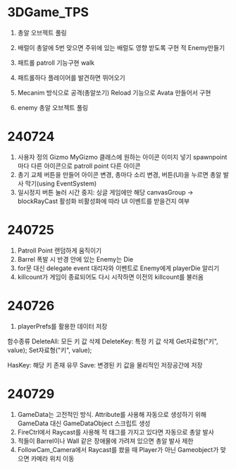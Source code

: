 # 3DGame_TPS
1. 총알 오브젝트 풀링

2. 배럴이 총알에 5번 맞으면 주위에 있는 배럴도 영향 받도록 구현  적 Enemy만들기

1. 패트롤 patroll 기능구현 walk
2. 패트롤하다 플레이어를 발견하면 뛰어오기
3. Mecanim 방식으로 공격(총알쏘기) Reload 기능으로 Avata 만들어서 구현
4. enemy 총알 오브젝트 풀링

# 240724
1. 사용자 정의 Gizmo
MyGizmo 클래스에 원하는 아이콘 이미지 넣기
spawnpoint마다 다른 아이콘으로 patroll point 다른 아이콘
2. 총기 교체 버튼을 만들어 아이콘 변경, 총마다 소리 변경, 버튼(UI)을 누르면 총알 발사 막기(using EventSystem)
3. 일시정지 버튼 눌러 시간 중지: 싱글 게임에만 해당
canvasGroup -> blockRayCast 활성화 비활성화에 따라 UI 이벤트를 받을건지 여부

# 240725
1. Patroll Point 랜덤하게 움직이기
2. Barrel 폭발 시 반경 안에 있는 Enemy는 Die
3. for문 대신 delegate event 대리자와 이벤트로 Enemy에게 playerDie 알리기
4. killcount가 게임이 종료되어도 다시 시작하면 이전의 killcount를 불러옴

# 240726
1. playerPrefs를 활용한 데이터 저장

함수종류
DeleteAll: 모든 키 값 삭제
DeleteKey: 특정 키 값 삭제
Get자료형("키", value);
Set자료형("키", value);

HasKey: 해당 키 존재 유무
Save: 변경된 키 값을 물리적인 저장공간에 저장

# 240729
1. GameData는 고전적인 방식.
Attribute를 사용해 자동으로 생성하기 위해 GameData 대신 GameDataObject 스크립트 생성
2. FireCtrl에서 Raycast를 사용해 적 태그를 가지고 있다면 자동으로 총알 발사
3. 적들이 Barrel이나 Wall 같은 장애물에 가려져 있으면 총알 발사 제한
4. FollowCam_Camera에서 Raycast를 쐈을 때 Player가 아닌 Gameobject가 맞으면 카메라 위치 이동